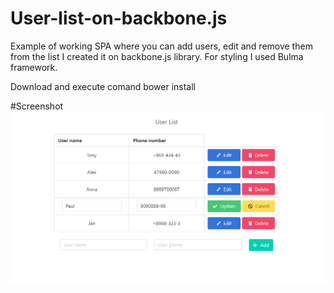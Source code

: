 # User-list-on-backbone.js
Example of working SPA where you can add users, edit and remove them from the list
I created it on backbone.js library. For styling I used Bulma framework.

Download and execute comand bower install

#Screenshot
![UserList](https://github.com/Tonybonybob/User-list-on-backbone.js/raw/master/blackboneJS.png)
